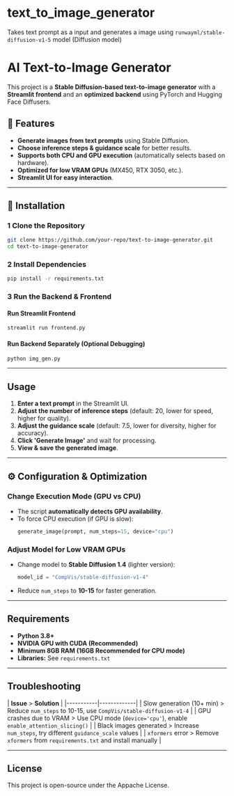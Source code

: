 # text_to_image_generator
Takes text prompt as a input and generates a image using `runwayml/stable-diffusion-v1-5` model (Diffusion model)


# AI Text-to-Image Generator

This project is a **Stable Diffusion-based text-to-image generator** with a **Streamlit frontend** and an **optimized backend** using PyTorch and Hugging Face Diffusers.

## 📌 Features
- **Generate images from text prompts** using Stable Diffusion.
- **Choose inference steps & guidance scale** for better results.
- **Supports both CPU and GPU execution** (automatically selects based on hardware).
- **Optimized for low VRAM GPUs** (MX450, RTX 3050, etc.).
- **Streamlit UI for easy interaction**.

---

## 🚀 Installation
### **1️ Clone the Repository**
```bash
git clone https://github.com/your-repo/text-to-image-generator.git
cd text-to-image-generator
```

### **2️ Install Dependencies**
```bash
pip install -r requirements.txt
```

### **3️ Run the Backend & Frontend**
#### **Run Streamlit Frontend**
```bash
streamlit run frontend.py
```

#### **Run Backend Separately (Optional Debugging)**
```bash
python img_gen.py
```

---

##  Usage
1. **Enter a text prompt** in the Streamlit UI.
2. **Adjust the number of inference steps** (default: 20, lower for speed, higher for quality).
3. **Adjust the guidance scale** (default: 7.5, lower for diversity, higher for accuracy).
4. **Click 'Generate Image'** and wait for processing.
5. **View & save the generated image**.

---

## ⚙ Configuration & Optimization
### **Change Execution Mode (GPU vs CPU)**
- The script **automatically detects GPU availability**.
- To force CPU execution (if GPU is slow):
  ```python
  generate_image(prompt, num_steps=15, device="cpu")
  ```

### **Adjust Model for Low VRAM GPUs**
- Change model to **Stable Diffusion 1.4** (lighter version):
  ```python
  model_id = "CompVis/stable-diffusion-v1-4"
  ```
- Reduce `num_steps` to **10-15** for faster generation.

---

##  Requirements
- **Python 3.8+**
- **NVIDIA GPU with CUDA (Recommended)**
- **Minimum 8GB RAM (16GB Recommended for CPU mode)**
- **Libraries:** See `requirements.txt`

---

##  Troubleshooting
| **Issue** > **Solution** |
|-----------|-------------|
| Slow generation (10+ min) > Reduce `num_steps` to 10-15, use `CompVis/stable-diffusion-v1-4` |
| GPU crashes due to VRAM > Use CPU mode (`device='cpu'`), enable `enable_attention_slicing()` |
| Black images generated > Increase `num_steps`, try different `guidance_scale` values |
| `xformers` error > Remove `xformers` from `requirements.txt` and install manually |

---


##  License
This project is open-source under the Appache License.

